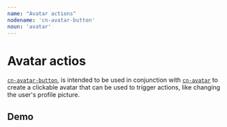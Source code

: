 ```yaml
---
name: "Avatar actions"
nodename: 'cn-avatar-button'
noun: 'avatar'
---
```


# Avatar actios

[`cn-avatar-button`](/elements/cn-avatar-button), is intended to be used in conjunction with [`cn-avatar`](/elements/cn-avatar) to create a clickable avatar that can be used to trigger actions, like changing the user's profile picture.

## Demo

<cn-avatar-button src="https://avatars.githubusercontent.com/u/1325129?v=4"></cn-avatar>
